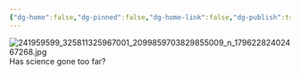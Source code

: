 ```yaml
---
{"dg-home":false,"dg-pinned":false,"dg-home-link":false,"dg-publish":true,"tags":["dgblip"],"disabled rules":["yaml-title","yaml-title-alias","file-name-heading"],"title":"philipp on instagram @ 2021-09-18","created-date":"2021-09-18T09:42:00","updated-date":"2025-05-02T17:43:08","dg-path":"blips/17962282402467268.md","permalink":"/blips/17962282402467268/","dgPassFrontmatter":true}
---
```



![241959599_325811325967001_2099859703829855009_n_17962282402467268.jpg](/img/user/attachments/241959599_325811325967001_2099859703829855009_n_17962282402467268.jpg)
Has science gone too far?



